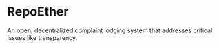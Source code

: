 # RepoEther
An open, decentralized complaint lodging system that addresses critical issues like transparency.
